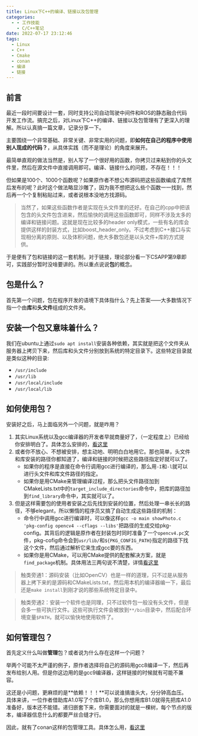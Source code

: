```yaml
---
title: Linux下C++的编译、链接以及包管理
categories:
  - - 工作技能
    - C/C++笔记
date: 2022-07-17 23:12:46
tags:
  - Linux
  - C++
  - Cmake
  - conan
  - 编译
  - 链接
---
```

## 前言
最近一段时间要设计一套，同时支持公司自动驾驶中间件和ROS的静态融合代码开发工作流。搞完之后，对Linux下C++的编译、链接以及包管理有了更深入的理解。所以认真搞一篇文章，记录分享一下。

主要围绕一个非常基础、非常关键、非常实用的问题，即**如何在自己的程序中使用别人现成的代码？**，从具体实践（而不是理论）的角度来展开。

最简单直观的做法当然是，别人写了一个很好用的函数，你拷贝过来粘到你的头文件里，然后在源文件中直接调用即可。编译、链接什么的问题，不存在！！！

但如果是100个、1000个函数呢？如果原作者不想公布源码把这些函数编成了库然后发布的呢？此时这个做法略显沙雕了，因为我不想把这么些个函数一一找到，然后再一个个复制粘贴过来，或者说根本没地方找源码。
> 当然了，如果这些函数作者是实现在头文件里的还好。在自己的cpp中把该包含的头文件包含进来，然后愉快的调用这些函数即可，同样不涉及太多的编译和链接问题。这就是现在比较多的header only模式，一些有名的库会提供这样的封装方式，比如boost_header_only。不过考虑到C++接口与实现相分离的原则、以及体积问题，绝大多数包还是以头文件+库的方式提供。

于是便有了包和链接的这一套机制。对于链接，理论部分看一下CSAPP第9章即可，实践部分暂时没啥要讲的。所以重点说说**包**的概念。


## 包是什么？
首先第一个问题，包在程序开发的语境下具体指什么？先上答案——大多数情况下指一个由**库**和**头文件**组成的文件夹。

## 安装一个包又意味着什么？
我们在ubuntu上通过`sudo apt install`安装各种依赖，其实就是把这个文件夹从服务器上拷贝下来，然后库和头文件分别放到系统的特定目录下。这些特定目录就是类似这种的目录:
- `/usr/include`
- `/usr/lib`
- `/usr/local/include`
- `/usr/local/lib`

## 如何使用包？
安装好之后，马上面临另外一个问题，就是咋用？
1. 其实Linux系统以及gcc编译器的开发者早就商量好了，（一定程度上）已经给你安排明白了。具体怎么安排的，[看这里](mark)
2. 或者你不放心、不想被安排，想主动地、明明白白地用它。那也简单，头文件和库安装的路径你都知道了，编译和链接的时候把这些路径指定好就可以了。
    - 如果你的程序是直接在命令行调用gcc进行编译的，那么用`-I`和`-l`就可以进行头文件和库文件路径的指定。
    - 如果你是用CMake来管理编译过程，那么把头文件路径加到CMakeLists.txt中的`target_include_directories`命令中，把库的路径加到`find_library`命令中，其实就可以了。
3. 但是这样需要包的使用者安装之后先找到安装的位置，然后处理一串长长的路径，不够elegant，所以懒惰的程序员又搞了自动生成这些路径的机制：
    - 命令行中调用gcc进行编译时，可以像这样`gcc -o main showPhoto.c 'pkg-config opencv4 --cflags --libs'`把路径的生成交给pkg-config。其背后的逻辑是原作者在封装包时同时准备了一个`opencv4.pc`文件，pkg-cofig命令会到`usr/lib/`和`${PKG_CONFIG_PATH}`指定的路径下找这个文件，然后通过解析它来生成gcc要的东西。
    - 如果你是用CMake，可以用CMake提供的配套解决方案，就是`find_package`机制。具体用法三两句说不清楚，详情[看这里](mark)

> 触类旁通1：源码安装（比如OpenCV）也是一样的道理，只不过是从服务器上拷下来的是源码和CMakeLists.txt，然后用本机的编译器编一下，最后还是`make install`到刚才说的那些系统特定目录中。

> 触类旁通2：安装一个软件也是同理，只不过软件包一般没有头文件，但是会多一些可执行文件。这些可执行文件会被放到`**/bin`目录中，然后配合环境变量`$PATH`，就可以愉快地使用软件了。

## 如何管理包？
首先定义什么叫做**管理**包？或者说为什么存在这样一个问题？

举两个可能不太严谨的例子，原作者选择将自己的源码用gcc8编译一下，然后再发布给别人用。但是你这边用的是gcc9编译器，这样链接的时候就有可能不兼容。

这还是小问题，更麻烦的是**依赖！！！**可以说谁搞谁头大，分分钟高血压。具体来讲，一位作者借助库A1.0写了个库B1.0，那么你想用库B1.0就得先把库A1.0准备好，版本还不能错。递归嵌套下来，你需要面对的就是一棵树，每个节点的版本，编译器信息什么的都要严丝合缝才行。

因此，就有了conan这样的包管理工具。具体怎么用，[看这里](mark)
